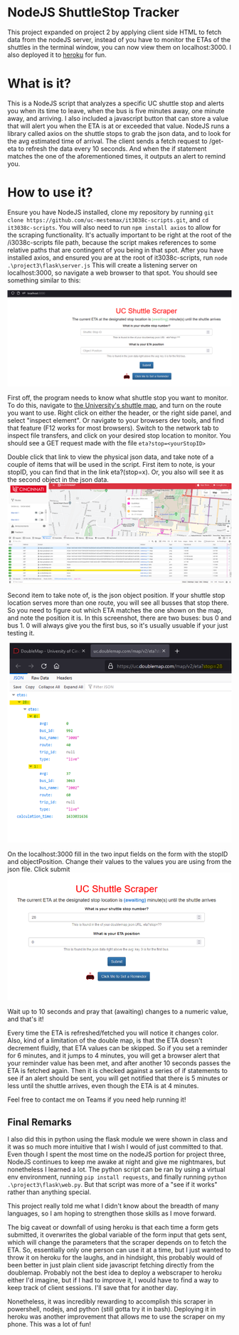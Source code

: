 # NodeJS ShuttleStop Tracker
This project expanded on project 2 by applying client side HTML to fetch data from the nodeJS server, instead of you have to monitor the ETAs of the shuttles in the terminal window, you can now view them on localhost:3000. I also deployed it to [heroku](https://uc-shuttle-scraper.herokuapp.com/) for fun.

# What is it?
This is a NodeJS script that analyzes a specific UC shuttle stop and alerts you when its time to leave, when the bus is five minutes away, one minute away, and arriving. I also included a javascript button that can store a value that will alert you when the ETA is at or exceeded that value. NodeJS runs a library called axios on the shuttle stops to grab the json data, and to look for the avg estimated time of arrival. The client sends a fetch request to /get-eta to refresh the data every 10 seconds. And when the if statement matches the one of the aforementioned times, it outputs an alert to remind you.

# How to use it?

Ensure you have NodeJS installed, clone my repository by running `git clone https://github.com/uc-mestemax/it3038c-scripts.git`, and `cd it3038c-scripts`. You will also need to run `npm install axios` to allow for the scraping functionality. It's actually important to be right at the root of the /i3038c-scripts file path, because the script makes references to some relative paths that are contingent of you being in that spot. After you have installed axios, and ensured you are at the root of it3038c-scripts, run `node .\project3\flask\server.js` This will create a listening server on localhost:3000, so navigate a web browser to that spot. You should see something similar to this:

![picture 2](../images/9637416407fb898c8f5198b23e0afbaa5b582ba7bffb3ca9f6780c1ec74e29f6.png)  

First off, the program needs to know what shuttle stop you want to monitor. To do this, navigate to [the University's shuttle map](https://uc.doublemap.com/map/), and turn on the route you want to use. Right click on either the header, or the right side panel, and select "inspect element". Or navigate to your browsers dev tools, and find that feature (F12 works for most browsers). Switch to the network tab to inspect file transfers, and click on your desired stop location to monitor. You should see a GET request made with the file `eta?stop=<yourStopID>`

Double click that link to view the physical json data, and take note of a couple of items that will be used in the script. First item to note, is your stopID, you can find that in the link eta?(stop=x). Or, you also will see it as the second object in the json data.
![picture 1](../images/b477873de72de544036c64e4eef5c868ce29db63e44a5aef4d3de0d6a736c19c.png) 


Second item to take note of, is the json object position. If your shuttle stop location serves more than one route, you will see all busses that stop there. So you need to figure out which ETA matches the one shown on the map, and note the position it is. In this screenshot, there are two buses: bus 0 and bus 1. 0 will always give you the first bus, so it's usually usuable if your just testing it.

![picture 2](../images/11a299442236b42bc8aa42d3b6057253b3235726f5eb602b272ef5ca76ffed74.png)  


On the localhost:3000 fill in the two input fields on the form with the stopID and objectPosition. Change their values to the values you are using from the json file. Click submit
![picture 3](../images/99616770ba3930eb736c6178aaa342bc451e6b8a1d2e01d52e606c0231c7c09e.png)  

Wait up to 10 seconds and pray that (awaiting) changes to a numeric value, and that's it!

Every time the ETA is refreshed/fetched you will notice it changes color. Also, kind of a limitation of the double map, is that the ETA doesn't decrement fluidly, that ETA values can be skipped. So if you set a reminder for 6 minutes, and it jumps to 4 minutes, you will get a browser alert that your reminder value has been met, and after another 10 seconds passes the ETA is fetched again. Then it is checked against a series of if statements to see if an alert should be sent, you will get notified that there is 5 minutes or less until the shuttle arrives, even though the ETA is at 4 minutes.

Feel free to contact me on Teams if you need help running it!


## Final Remarks

I also did this in python using the flask module we were shown in class and it was so much more intuitive that I wish I would of just committed to that. Even though I spent the most time on the nodeJS portion for project three, NodeJS continues to keep me awake at night and give me nightmares, but nonetheless I learned a lot. The python script can be ran by using a virtual env environment, running `pip install requests`, and finally running `python .\project3\flask\web.py`. But that script was more of a "see if it works" rather than anything special.

This project really told me what I didn't know about the breadth of many languages, so I am hoping to strengthen those skills as I move forward. 

The big caveat or downfall of using heroku is that each time a form gets submitted, it overwrites the global variable of the form input that gets sent, which will change the parameters that the scraper depends on to fetch the ETA. So, essentially only one person can use it at a time, but I just wanted to throw it on heroku for the laughs, and in hindsight, this probably would of been better in just plain client side javascript fetching directly from the doublemap. Probably not the best idea to deploy a webscraper to heroku either I'd imagine, but if I had to improve it, I would have to find a way to keep track of client sessions. I'll save that for another day.

Nonetheless, it was incredibly rewarding to accomplish this scraper in powershell, nodejs, and python (still gotta try it in bash). Deploying it in heroku was another improvement that allows me to use the scraper on my phone. This was a lot of fun!

